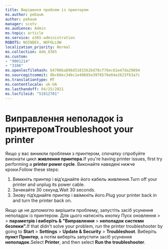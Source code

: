 ```yaml
---
title: Вирішення проблем із принтером
ms.author: pebaum
author: pebaum
manager: scotv
ms.audience: Admin
ms.topic: article
ms.service: o365-administration
ROBOTS: NOINDEX, NOFOLLOW
localization_priority: Normal
ms.collection: Adm_O365
ms.custom:
- "9001214"
- "3186"
ms.openlocfilehash: b4700ba896d5101562bd78cf76ec61e47da29894
ms.sourcegitcommit: 8bc60ec34bc1e40685e3976576e04a2623f63a7c
ms.translationtype: MT
ms.contentlocale: uk-UA
ms.lasthandoff: 04/15/2021
ms.locfileid: "51812701"
---
```

# <a name="troubleshoot-your-printer"></a><span data-ttu-id="a8144-102">Виправлення неполадок із принтером</span><span class="sxs-lookup"><span data-stu-id="a8144-102">Troubleshoot your printer</span></span>

<span data-ttu-id="a8144-103">Якщо у вас виникли проблеми з принтером, спочатку спробуйте виконати цикл **живлення принтера.**</span><span class="sxs-lookup"><span data-stu-id="a8144-103">If you're having printer issues, first try performing a **printer power cycle**.</span></span> <span data-ttu-id="a8144-104">Виконайте наведені нижче кроки.</span><span class="sxs-lookup"><span data-stu-id="a8144-104">Follow these steps:</span></span>

1. <span data-ttu-id="a8144-105">Вимкніть принтер і від'єднайте його кабель живлення.</span><span class="sxs-lookup"><span data-stu-id="a8144-105">Turn off your printer and unplug its power cable.</span></span>
2. <span data-ttu-id="a8144-106">Зачекайте 30 секунд.</span><span class="sxs-lookup"><span data-stu-id="a8144-106">Wait 30 seconds.</span></span>
3. <span data-ttu-id="a8144-107">Знову під’єднайте принтер і ввімкніть його.</span><span class="sxs-lookup"><span data-stu-id="a8144-107">Plug your printer back in and turn the printer back on.</span></span>

<span data-ttu-id="a8144-108">Якщо це не допомогло вирішити проблему, запустіть засіб усунення неполадок із принтером. Для цього натисніть кнопку Пуск оновлення  >    >  **параметрів і виберіть & "Виправлення**  >  **неполадок системи безпеки".**</span><span class="sxs-lookup"><span data-stu-id="a8144-108">If that didn't solve your problem, run the printer troubleshooter by going to **Start** > **Settings** > **Update & Security** > **Troubleshoot**.</span></span> <span data-ttu-id="a8144-109">Виберіть **пункт Принтер**, а потім виберіть запустити засіб усунення **неполадок.**</span><span class="sxs-lookup"><span data-stu-id="a8144-109">Select **Printer**, and then select **Run the troubleshooter**.</span></span>